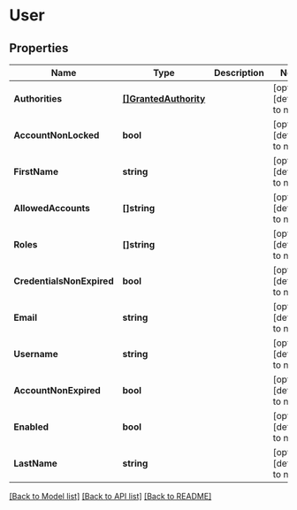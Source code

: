 # User

## Properties
Name | Type | Description | Notes
------------ | ------------- | ------------- | -------------
**Authorities** | [**[]GrantedAuthority**](GrantedAuthority.md) |  | [optional] [default to null]
**AccountNonLocked** | **bool** |  | [optional] [default to null]
**FirstName** | **string** |  | [optional] [default to null]
**AllowedAccounts** | **[]string** |  | [optional] [default to null]
**Roles** | **[]string** |  | [optional] [default to null]
**CredentialsNonExpired** | **bool** |  | [optional] [default to null]
**Email** | **string** |  | [optional] [default to null]
**Username** | **string** |  | [optional] [default to null]
**AccountNonExpired** | **bool** |  | [optional] [default to null]
**Enabled** | **bool** |  | [optional] [default to null]
**LastName** | **string** |  | [optional] [default to null]

[[Back to Model list]](../README.md#documentation-for-models) [[Back to API list]](../README.md#documentation-for-api-endpoints) [[Back to README]](../README.md)



